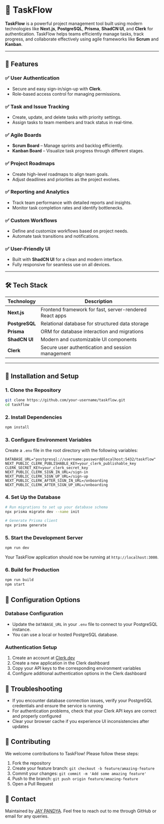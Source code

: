 # 🚀 TaskFlow

**TaskFlow** is a powerful project management tool built using modern technologies like **Next.js**, **PostgreSQL**, **Prisma**, **ShadCN UI**, and **Clerk** for authentication. TaskFlow helps teams efficiently manage tasks, track progress, and collaborate effectively using agile frameworks like **Scrum** and **Kanban**.

---

## 🌟 **Features**
### ✅ **User Authentication**  
- Secure and easy sign-in/sign-up with **Clerk**.  
- Role-based access control for managing permissions.  

### ✅ **Task and Issue Tracking**  
- Create, update, and delete tasks with priority settings.  
- Assign tasks to team members and track status in real-time.  

### ✅ **Agile Boards**  
- **Scrum Board** – Manage sprints and backlog efficiently.  
- **Kanban Board** – Visualize task progress through different stages.  

### ✅ **Project Roadmaps**  
- Create high-level roadmaps to align team goals.  
- Adjust deadlines and priorities as the project evolves.  

### ✅ **Reporting and Analytics**  
- Track team performance with detailed reports and insights.  
- Monitor task completion rates and identify bottlenecks.  

### ✅ **Custom Workflows**  
- Define and customize workflows based on project needs.  
- Automate task transitions and notifications.  

### ✅ **User-Friendly UI**  
- Built with **ShadCN UI** for a clean and modern interface.  
- Fully responsive for seamless use on all devices.  

---

## 🛠️ **Tech Stack**
| Technology     | Description                                |
|---------------|--------------------------------------------|
| **Next.js**    | Frontend framework for fast, server-rendered React apps |
| **PostgreSQL** | Relational database for structured data storage |
| **Prisma**     | ORM for database interaction and migrations |
| **ShadCN UI**  | Modern and customizable UI components |
| **Clerk**      | Secure user authentication and session management |

---

## 🚀 **Installation and Setup**
### 1. **Clone the Repository**
```bash
git clone https://github.com/your-username/taskflow.git
cd taskflow
```

### 2. **Install Dependencies**
```bash
npm install
```

### 3. **Configure Environment Variables**
Create a `.env` file in the root directory with the following variables:
```
DATABASE_URL="postgresql://username:password@localhost:5432/taskflow"
NEXT_PUBLIC_CLERK_PUBLISHABLE_KEY=your_clerk_publishable_key
CLERK_SECRET_KEY=your_clerk_secret_key
NEXT_PUBLIC_CLERK_SIGN_IN_URL=/sign-in
NEXT_PUBLIC_CLERK_SIGN_UP_URL=/sign-up
NEXT_PUBLIC_CLERK_AFTER_SIGN_IN_URL=/onboarding
NEXT_PUBLIC_CLERK_AFTER_SIGN_UP_URL=/onboarding
```

### 4. **Set Up the Database**
```bash
# Run migrations to set up your database schema
npx prisma migrate dev --name init

# Generate Prisma client
npx prisma generate
```

### 5. **Start the Development Server**
```bash
npm run dev
```
Your TaskFlow application should now be running at `http://localhost:3000`.

### 6. **Build for Production**
```bash
npm run build
npm start
```

## 📝 **Configuration Options**

### Database Configuration
- Update the `DATABASE_URL` in your `.env` file to connect to your PostgreSQL instance.
- You can use a local or hosted PostgreSQL database.

### Authentication Setup
1. Create an account at [Clerk.dev](https://clerk.dev)
2. Create a new application in the Clerk dashboard
3. Copy your API keys to the corresponding environment variables
4. Configure additional authentication options in the Clerk dashboard

## 🔧 **Troubleshooting**
- If you encounter database connection issues, verify your PostgreSQL credentials and ensure the service is running
- For authentication problems, check that your Clerk API keys are correct and properly configured
- Clear your browser cache if you experience UI inconsistencies after updates

## 🤝 **Contributing**
We welcome contributions to TaskFlow! Please follow these steps:

1. Fork the repository
2. Create your feature branch: `git checkout -b feature/amazing-feature`
3. Commit your changes: `git commit -m 'Add some amazing feature'`
4. Push to the branch: `git push origin feature/amazing-feature`
5. Open a Pull Request


## 📱 **Contact**
Maintained by [JAY PANDYA](https://github.com/1JAYPANDYA1). Feel free to reach out to me through GitHub or email for any queries.